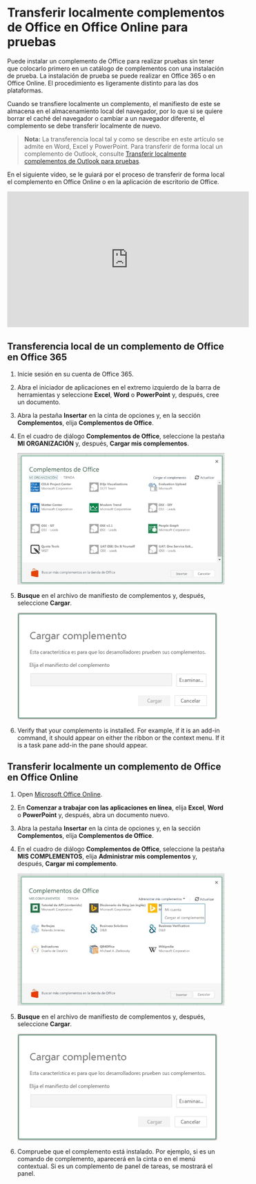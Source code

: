 
# <a name="sideload-office-addins-in-office-online-for-testing"></a>Transferir localmente complementos de Office en Office Online para pruebas

Puede instalar un complemento de Office para realizar pruebas sin tener que colocarlo primero en un catálogo de complementos con una instalación de prueba. La instalación de prueba se puede realizar en Office 365 o en Office Online. El procedimiento es ligeramente distinto para las dos plataformas. 

Cuando se transfiere localmente un complemento, el manifiesto de este se almacena en el almacenamiento local del navegador, por lo que si se quiere borrar el caché del navegador o cambiar a un navegador diferente, el complemento se debe transferir localmente de nuevo.


 >**Nota:**  La transferencia local tal y como se describe en este artículo se admite en Word, Excel y PowerPoint. Para transferir de forma local un complemento de Outlook, consulte [Transferir localmente complementos de Outlook para pruebas](sideload-outlook-add-ins-for-testing.md).

En el siguiente vídeo, se le guiará por el proceso de transferir de forma local el complemento en Office Online o en la aplicación de escritorio de Office.

<iframe width="560" height="315" src="https://www.youtube.com/embed/XXsAw2UUiQo" frameborder="0" allowfullscreen></iframe>

## <a name="sideload-an-office-addin-on-office-365"></a>Transferencia local de un complemento de Office en Office 365


1. Inicie sesión en su cuenta de Office 365.
    
2. Abra el iniciador de aplicaciones en el extremo izquierdo de la barra de herramientas y seleccione **Excel**, **Word** o **PowerPoint** y, después, cree un documento.
    
3. Abra la pestaña **Insertar** en la cinta de opciones y, en la sección **Complementos**, elija **Complementos de Office**.
    
4. En el cuadro de diálogo **Complementos de Office**, seleccione la pestaña **MI ORGANIZACIÓN** y, después, **Cargar mis complementos**.
    
    ![Cuadro de diálogo con el título Complemento de Office y un vínculo cerca del extremo superior izquierdo y el texto "Cargar mi complemento".](../../images/0e49f780-019a-4d97-9310-0eaddfa0c4dc.png)

5.  **Busque** en el archivo de manifiesto de complementos y, después, seleccione **Cargar**.
    
    ![Cuadro de diálogo de carga del complemento con los botones para examinar, cargar y cancelar.](../../images/039aef16-b12f-4d01-ad46-f13e01dd3162.png)

6. Verify that your complemento is installed. For example, if it is an add-in command, it should appear on either the ribbon or the context menu. If it is a task pane add-in the pane should appear.
    

## <a name="sideload-an-office-addin-on-office-online"></a>Transferir localmente un complemento de Office en Office Online




1. Open [Microsoft Office Online](https://office.live.com/).
    
2. En **Comenzar a trabajar con las aplicaciones en línea**, elija **Excel**, **Word** o **PowerPoint** y, después, abra un documento nuevo.
    
3. Abra la pestaña **Insertar** en la cinta de opciones y, en la sección **Complementos**, elija **Complementos de Office**.
    
4. En el cuadro de diálogo **Complementos de Office**, seleccione la pestaña **MIS COMPLEMENTOS**, elija **Administrar mis complementos** y, después, **Cargar mi complemento**.
    
    ![Cuadro de diálogo de Complementos de Office con una lista desplegable en la parte superior derecha con el texto "Administrar mis complementos" y otra más abajo con la opción "Cargar mi complemento".](../../images/d630d9d1-7dd5-45e3-860d-0ab069882548.png)

5.  **Busque** en el archivo de manifiesto de complementos y, después, seleccione **Cargar**.
    
    ![Cuadro de diálogo de carga del complemento con los botones para examinar, cargar y cancelar.](../../images/039aef16-b12f-4d01-ad46-f13e01dd3162.png)

6. Compruebe que el complemento está instalado. Por ejemplo, si es un comando de complemento, aparecerá en la cinta o en el menú contextual. Si es un complemento de panel de tareas, se mostrará el panel.
    
